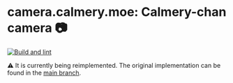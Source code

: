 # camera.calmery.moe: Calmery-chan camera :camera:

[![Build and lint](https://github.com/calmery-chan/camera.calmery.moe/actions/workflows/build-and-lint.yaml/badge.svg?branch=develop)](https://github.com/calmery-chan/camera.calmery.moe/actions/workflows/build-and-lint.yaml)

:warning: It is currently being reimplemented. The original implementation can be found in the [main branch](https://github.com/calmery-chan/camera.calmery.moe/tree/main).
